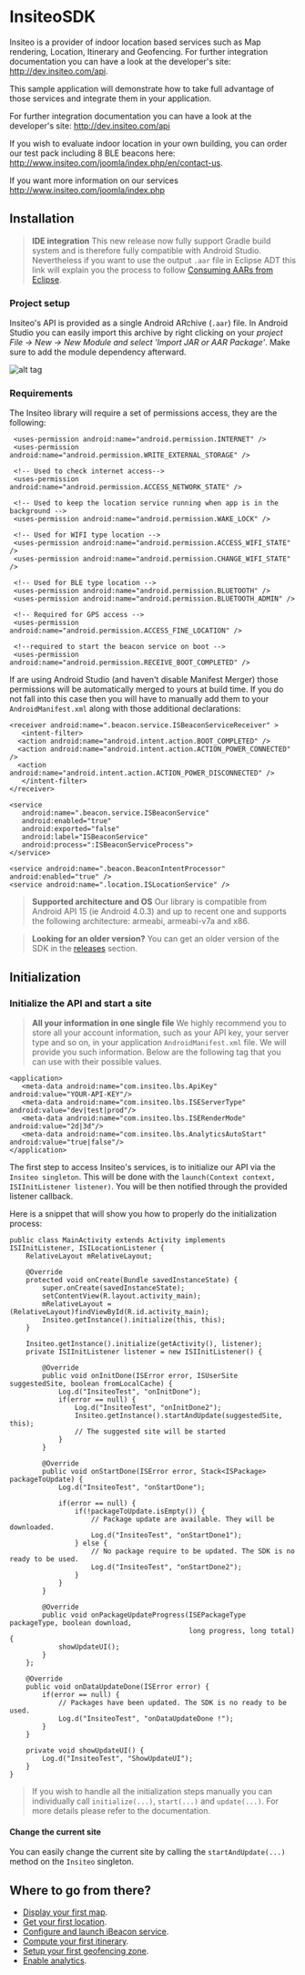 # InsiteoSDK

Insiteo is a provider of indoor location based services such as Map rendering, Location, Itinerary and Geofencing. For further integration documentation you can have a look at the developer's site: <a href="http://dev.insiteo.com/api" target="_blank">http://dev.insiteo.com/api</a>.

This sample application will demonstrate how to take full advantage of those services and integrate them in your application.

For further integration documentation you can have a look at the developer's site: http://dev.insiteo.com/api

If you wish to evaluate indoor location in your own building, you can order our test pack including 8 BLE beacons here:
http://www.insiteo.com/joomla/index.php/en/contact-us.

If you want more information on our services http://www.insiteo.com/joomla/index.php

## Installation

> **IDE integration**
This new release now fully support Gradle build system and is therefore fully compatible with Android Studio. Nevertheless if you want to use the output <code>.aar</code> file in Eclipse ADT this link will explain you the process to follow [Consuming AARs from Eclipse](http://commonsware.com/blog/2014/07/03/consuming-aars-eclipse.html).
 
### Project setup
 
Insiteo's API is provided as a single Android ARchive (<code>.aar</code>) file. In Android Studio you can easily import this archive by right clicking on your _project File -> New -> New Module and select 'Import JAR or AAR Package'_. Make sure to add the module dependency afterward.
 
 
 ![alt tag](readme/img/android-integration2.png)
 
 
### Requirements

The Insiteo library will require a set of permissions access, they are the following:


     <uses-permission android:name="android.permission.INTERNET" />
     <uses-permission android:name="android.permission.WRITE_EXTERNAL_STORAGE" />
    
     <!-- Used to check internet access-->
     <uses-permission android:name="android.permission.ACCESS_NETWORK_STATE" />
    
     <!-- Used to keep the location service running when app is in the background -->
     <uses-permission android:name="android.permission.WAKE_LOCK" />
    
     <!-- Used for WIFI type location -->
     <uses-permission android:name="android.permission.ACCESS_WIFI_STATE" />
     <uses-permission android:name="android.permission.CHANGE_WIFI_STATE" />
    
     <!-- Used for BLE type location -->
     <uses-permission android:name="android.permission.BLUETOOTH" />
     <uses-permission android:name="android.permission.BLUETOOTH_ADMIN" />
    
     <!-- Required for GPS access -->
     <uses-permission android:name="android.permission.ACCESS_FINE_LOCATION" />
    
     <!--required to start the beacon service on boot -->
     <uses-permission android:name="android.permission.RECEIVE_BOOT_COMPLETED" />


If are using Android Studio (and haven't disable Manifest Merger) those permissions will be automatically merged to yours at build time. If you do not fall into this case then you will have to manually add them to your `AndroidManifest.xml` along with those additional declarations: 


    <receiver android:name=".beacon.service.ISBeaconServiceReceiver" >
       <intent-filter>
      <action android:name="android.intent.action.BOOT_COMPLETED" />
      <action android:name="android.intent.action.ACTION_POWER_CONNECTED" />
      <action android:name="android.intent.action.ACTION_POWER_DISCONNECTED" />
       </intent-filter>
    </receiver>
    
    <service
       android:name=".beacon.service.ISBeaconService"
       android:enabled="true"
       android:exported="false"
       android:label="ISBeaconService"
       android:process=":ISBeaconServiceProcess">
    </service>
     
    <service android:name=".beacon.BeaconIntentProcessor" android:enabled="true" />
    <service android:name=".location.ISLocationService" />

> **Supported architecture and OS**
Our library is compatible from Android API 15 (ie Android 4.0.3) and up to recent one and supports the following architecture: armeabi, armeabi-v7a and x86.

> **Looking for an older version?** You can get an older version of the SDK in the <a href="https://github.com/Insiteo/Android/releases" target="_blank">releases</a> section.

## Initialization

### Initialize the API and start a site

> **All your information in one single file** We highly recommend you to store all your account information, such as your API key, your server type and so on, in your application <code>AndroidManifest.xml</code> file. We will provide you such information. Below are the following tag that you can use with their possible values.


    <application>
       <meta-data android:name="com.insiteo.lbs.ApiKey" android:value="YOUR-API-KEY"/>
       <meta-data android:name="com.insiteo.lbs.ISEServerType" android:value="dev|test|prod"/>
       <meta-data android:name="com.insiteo.lbs.ISERenderMode" android:value="2d|3d"/>
       <meta-data android:name="com.insiteo.lbs.AnalyticsAutoStart" android:value="true|false"/>
    </application>


The first step to access Insiteo's services, is to initialize our API via the `Insiteo singleton`. This will be done with the  `launch(Context context, ISIInitListener listener)`. You will be then notified through the provided listener callback.

Here is a snippet that will show you how to properly do the initialization process:

	public class MainActivity extends Activity implements  ISIInitListener, ISILocationListener {
    	RelativeLayout mRelativeLayout;

		@Override
	    protected void onCreate(Bundle savedInstanceState) {
	        super.onCreate(savedInstanceState);
	        setContentView(R.layout.activity_main);
	        mRelativeLayout = (RelativeLayout)findViewById(R.id.activity_main);
	        Insiteo.getInstance().initialize(this, this);
	    }
	
		Insiteo.getInstance().initialize(getActivity(), listener);
		private ISIInitListener listener = new ISIInitListener() {
	    
		    @Override
	        public void onInitDone(ISError error, ISUserSite suggestedSite, boolean fromLocalCache) {
	            Log.d("InsiteoTest", "onInitDone");
	            if(error == null) {
	                Log.d("InsiteoTest", "onInitDone2");
	                Insiteo.getInstance().startAndUpdate(suggestedSite, this);
	                // The suggested site will be started
	            }
	        }
	
	        @Override
	        public void onStartDone(ISError error, Stack<ISPackage> packageToUpdate) {
	            Log.d("InsiteoTest", "onStartDone");
	
	            if(error == null) {
	                if(!packageToUpdate.isEmpty()) {
	                    // Package update are available. They will be downloaded.
	                    Log.d("InsiteoTest", "onStartDone1");
	                } else {
	                    // No package require to be updated. The SDK is no ready to be used.
	                    Log.d("InsiteoTest", "onStartDone2");
	                }
	            }
	        }
	
	        @Override
	        public void onPackageUpdateProgress(ISEPackageType packageType, boolean download,
	                                            long progress, long total) {
	            showUpdateUI();
	        }
		};
	
		@Override
	    public void onDataUpdateDone(ISError error) {
	        if(error == null) {
	            // Packages have been updated. The SDK is no ready to be used.
	            Log.d("InsiteoTest", "onDataUpdateDone !");
	        }
	    }

	    private void showUpdateUI() {
	        Log.d("InsiteoTest", "ShowUpdateUI");
	    }
	}

> If you wish to handle all the initialization steps manually you can individually call `initialize(...)`, `start(...)` and `update(...)`. For more details please refer to the documentation.

#### Change the current site

You can easily change the current site by calling the `startAndUpdate(...)` method on the `Insiteo` singleton.

## Where to go from there?

- [Display your first map](readme/map.md).
- [Get your first location](readme/location.md).
- [Configure and launch iBeacon service](readme/beacon.md).
- [Compute your first itinerary](readme/itinerary.md).
- [Setup your first geofencing zone](readme/geofence.md).
- [Enable analytics](readme/analytics.md).
